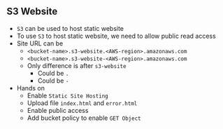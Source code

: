 ## S3 Website

- `S3` can be used to host static website
- To use `S3` to host static website, we need to allow public read access
- Site URL can be
  - `<bucket-name>.s3-website.<AWS-region>.amazonaws.com`
  - `<bucket-name>.s3-website-<AWS-region>.amazonaws.com`
  - Only difference is after `s3-website`
    - Could be `.`
    - Could be `-`
- Hands on
  - Enable `Static Site Hosting`
  - Upload file `index.html` and `error.html`
  - Enable public access
  - Add bucket policy to enable `GET Object`
